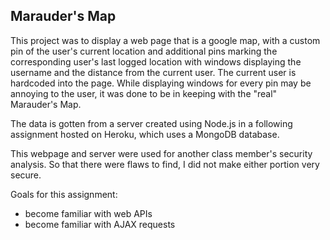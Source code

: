 Marauder's Map
--------------
This project was to display a web page that is a google map, with a custom pin of the user's current location and additional pins marking the corresponding user's last logged location with windows displaying the username and the distance from the current user. The current user is hardcoded into the page. While displaying windows for every pin may be annoying to the user, it was done to be in keeping with the "real" Marauder's Map.

The data is gotten from a server created using Node.js in a following assignment hosted on Heroku, which uses a MongoDB database.

This webpage and server were used for another class member's security analysis. So that there were flaws to find, I did not make either portion very secure.

Goals for this assignment:
* become familiar with web APIs
* become familiar with AJAX requests
